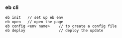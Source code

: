 ### eb cli

    eb init   // set up eb env
    eb open   // open the page
    eb config <env name>    // to create a config file
    eb deploy               // deploy the update
